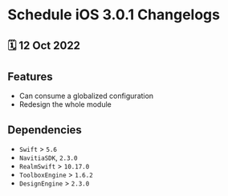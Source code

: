 # Schedule iOS 3.0.1 Changelogs

<h2>🗓 12 Oct 2022</h2>

## Features
- Can consume a globalized configuration
- Redesign the whole module

## Dependencies
- `Swift` > `5.6`
- `NavitiaSDK`, `2.3.0`
- `RealmSwift` > `10.17.0`
- `ToolboxEngine` > `1.6.2`
- `DesignEngine` > `2.3.0`